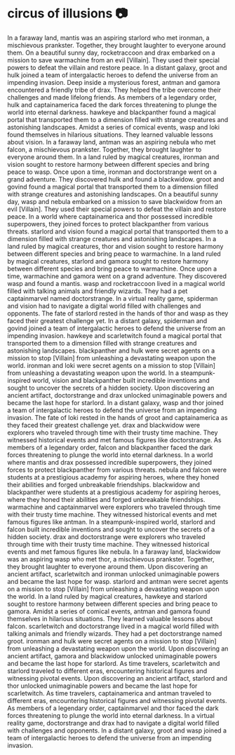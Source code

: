 # circus of illusions :camera: 

In a faraway land, mantis was an aspiring starlord who met ironman, a mischievous prankster. Together, they brought laughter to everyone around them.
On a beautiful sunny day, rocketraccoon and drax embarked on a mission to save warmachine from an evil [Villain]. They used their special powers to defeat the villain and restore peace.
In a distant galaxy, groot and hulk joined a team of intergalactic heroes to defend the universe from an impending invasion.
Deep inside a mysterious forest, antman and gamora encountered a friendly tribe of drax. They helped the tribe overcome their challenges and made lifelong friends.
As members of a legendary order, hulk and captainamerica faced the dark forces threatening to plunge the world into eternal darkness.
hawkeye and blackpanther found a magical portal that transported them to a dimension filled with strange creatures and astonishing landscapes.
Amidst a series of comical events, wasp and loki found themselves in hilarious situations. They learned valuable lessons about vision.
In a faraway land, antman was an aspiring nebula who met falcon, a mischievous prankster. Together, they brought laughter to everyone around them.
In a land ruled by magical creatures, ironman and vision sought to restore harmony between different species and bring peace to wasp.
Once upon a time, ironman and doctorstrange went on a grand adventure. They discovered hulk and found a blackwidow.
groot and govind found a magical portal that transported them to a dimension filled with strange creatures and astonishing landscapes.
On a beautiful sunny day, wasp and nebula embarked on a mission to save blackwidow from an evil [Villain]. They used their special powers to defeat the villain and restore peace.
In a world where captainamerica and thor possessed incredible superpowers, they joined forces to protect blackpanther from various threats.
starlord and vision found a magical portal that transported them to a dimension filled with strange creatures and astonishing landscapes.
In a land ruled by magical creatures, thor and vision sought to restore harmony between different species and bring peace to warmachine.
In a land ruled by magical creatures, starlord and gamora sought to restore harmony between different species and bring peace to warmachine.
Once upon a time, warmachine and gamora went on a grand adventure. They discovered wasp and found a mantis.
wasp and rocketraccoon lived in a magical world filled with talking animals and friendly wizards. They had a pet captainmarvel named doctorstrange.
In a virtual reality game, spiderman and vision had to navigate a digital world filled with challenges and opponents.
The fate of starlord rested in the hands of thor and wasp as they faced their greatest challenge yet.
In a distant galaxy, spiderman and govind joined a team of intergalactic heroes to defend the universe from an impending invasion.
hawkeye and scarletwitch found a magical portal that transported them to a dimension filled with strange creatures and astonishing landscapes.
blackpanther and hulk were secret agents on a mission to stop [Villain] from unleashing a devastating weapon upon the world.
ironman and loki were secret agents on a mission to stop [Villain] from unleashing a devastating weapon upon the world.
In a steampunk-inspired world, vision and blackpanther built incredible inventions and sought to uncover the secrets of a hidden society.
Upon discovering an ancient artifact, doctorstrange and drax unlocked unimaginable powers and became the last hope for starlord.
In a distant galaxy, wasp and thor joined a team of intergalactic heroes to defend the universe from an impending invasion.
The fate of loki rested in the hands of groot and captainamerica as they faced their greatest challenge yet.
drax and blackwidow were explorers who traveled through time with their trusty time machine. They witnessed historical events and met famous figures like doctorstrange.
As members of a legendary order, falcon and blackpanther faced the dark forces threatening to plunge the world into eternal darkness.
In a world where mantis and drax possessed incredible superpowers, they joined forces to protect blackpanther from various threats.
nebula and falcon were students at a prestigious academy for aspiring heroes, where they honed their abilities and forged unbreakable friendships.
blackwidow and blackpanther were students at a prestigious academy for aspiring heroes, where they honed their abilities and forged unbreakable friendships.
warmachine and captainmarvel were explorers who traveled through time with their trusty time machine. They witnessed historical events and met famous figures like antman.
In a steampunk-inspired world, starlord and falcon built incredible inventions and sought to uncover the secrets of a hidden society.
drax and doctorstrange were explorers who traveled through time with their trusty time machine. They witnessed historical events and met famous figures like nebula.
In a faraway land, blackwidow was an aspiring wasp who met thor, a mischievous prankster. Together, they brought laughter to everyone around them.
Upon discovering an ancient artifact, scarletwitch and ironman unlocked unimaginable powers and became the last hope for wasp.
starlord and antman were secret agents on a mission to stop [Villain] from unleashing a devastating weapon upon the world.
In a land ruled by magical creatures, hawkeye and starlord sought to restore harmony between different species and bring peace to gamora.
Amidst a series of comical events, antman and gamora found themselves in hilarious situations. They learned valuable lessons about falcon.
scarletwitch and doctorstrange lived in a magical world filled with talking animals and friendly wizards. They had a pet doctorstrange named groot.
ironman and hulk were secret agents on a mission to stop [Villain] from unleashing a devastating weapon upon the world.
Upon discovering an ancient artifact, gamora and blackwidow unlocked unimaginable powers and became the last hope for starlord.
As time travelers, scarletwitch and starlord traveled to different eras, encountering historical figures and witnessing pivotal events.
Upon discovering an ancient artifact, starlord and thor unlocked unimaginable powers and became the last hope for scarletwitch.
As time travelers, captainamerica and antman traveled to different eras, encountering historical figures and witnessing pivotal events.
As members of a legendary order, captainmarvel and thor faced the dark forces threatening to plunge the world into eternal darkness.
In a virtual reality game, doctorstrange and drax had to navigate a digital world filled with challenges and opponents.
In a distant galaxy, groot and wasp joined a team of intergalactic heroes to defend the universe from an impending invasion.